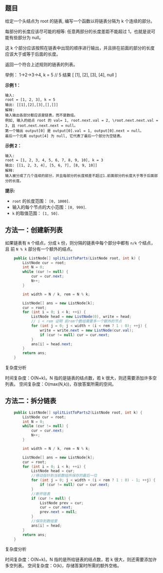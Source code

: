 ## 题目

给定一个头结点为 root 的链表, 编写一个函数以将链表分隔为 k 个连续的部分。

每部分的长度应该尽可能的相等: 任意两部分的长度差距不能超过 1，也就是说可能有些部分为 null。

这 k 个部分应该按照在链表中出现的顺序进行输出，并且排在前面的部分的长度应该大于或等于后面的长度。

返回一个符合上述规则的链表的列表。

举例： 1->2->3->4, k = 5 // 5 结果 [ [1], [2], [3], [4], null ]

**示例 1：**

```
输入: 
root = [1, 2, 3], k = 5
输出: [[1],[2],[3],[],[]]
解释:
输入输出各部分都应该是链表，而不是数组。
例如, 输入的结点 root 的 val= 1, root.next.val = 2, \root.next.next.val = 3, 且 root.next.next.next = null。
第一个输出 output[0] 是 output[0].val = 1, output[0].next = null。
最后一个元素 output[4] 为 null, 它代表了最后一个部分为空链表。
```

**示例 2：**

```
输入: 
root = [1, 2, 3, 4, 5, 6, 7, 8, 9, 10], k = 3
输出: [[1, 2, 3, 4], [5, 6, 7], [8, 9, 10]]
解释:
输入被分成了几个连续的部分，并且每部分的长度相差不超过1.前面部分的长度大于等于后面部分的长度。
```

**提示:**

- `root` 的长度范围： `[0, 1000]`.
- 输入的每个节点的大小范围：`[0, 999]`.
- `k` 的取值范围： `[1, 50]`.

 

## 方法一：创建新列表

如果链表有 `N` 个结点，分成 `k` 份，则分隔的链表中每个部分中都有 `n/k` 个结点，且 前 `N % k` 部分有一个额外的结点。

```java
    public ListNode[] splitListToParts(ListNode root, int k) {
        ListNode cur = root;
        int N = 0;
        while (cur != null) {
            cur = cur.next;
            N++;
        }

        int width = N / k, rem = N % k;

        ListNode[] ans = new ListNode[k];
        cur = root;
        for (int i = 0; i < k; ++i) {
            ListNode head = new ListNode(0), write = head;
            // i < rem 证明 前rem个数组需要多一个额外的节点
            for (int j = 0; j < width + (i < rem ? 1 : 0); ++j) {
                write = write.next = new ListNode(cur.val);
                if (cur != null) cur = cur.next;
            }
            ans[i] = head.next;
        }
        return ans;
    }
```

复杂度分析

时间复杂度：O(N+k)。N 指的是链表的结点数，若 k 很大，则还需要添加许多空列表。
空间复杂度：O(max(N,k))，存放答案所需的空间。

## 方法二：拆分链表

```java
    public ListNode[] splitListToParts2(ListNode root, int k) {
        ListNode cur = root;
        int N = 0;
        while (cur != null) {
            cur = cur.next;
            N++;
        }

        int width = N / k, rem = N % k;

        ListNode[] ans = new ListNode[k];
        cur = root;
        for (int i = 0; i < k; ++i) {
            ListNode head = cur;
            //移动指针到当前数组所保存的最后一位
            for (int j = 0; j < width + (i < rem ? 1 : 0) - 1; ++j) {
                if (cur != null) cur = cur.next;
            }
            //断开链表
            if (cur != null) {
                ListNode prev = cur;
                cur = cur.next;
                prev.next = null;
            }
            //保存到数组里
            ans[i] = head;
        }
        return ans;
    }
```

复杂度分析

时间复杂度：O(N+k)。N 指的是所给链表的结点数，若 k 很大，则还需要添加许多空列表。
空间复杂度：O(k)，存储答案时所需的额外空格。

